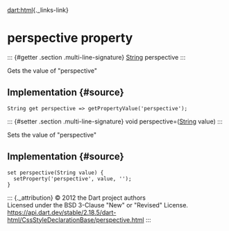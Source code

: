 [dart:html](../../dart-html/dart-html-library){._links-link}

perspective property
====================

::: {#getter .section .multi-line-signature}
[String](../../dart-core/string-class) perspective
:::

Gets the value of \"perspective\"

Implementation {#source}
--------------

``` {.language-dart data-language="dart"}
String get perspective => getPropertyValue('perspective');
```

::: {#setter .section .multi-line-signature}
void perspective=([String](../../dart-core/string-class) value)
:::

Sets the value of \"perspective\"

Implementation {#source}
--------------

``` {.language-dart data-language="dart"}
set perspective(String value) {
  setProperty('perspective', value, '');
}
```

::: {._attribution}
© 2012 the Dart project authors\
Licensed under the BSD 3-Clause \"New\" or \"Revised\" License.\
<https://api.dart.dev/stable/2.18.5/dart-html/CssStyleDeclarationBase/perspective.html>
:::
